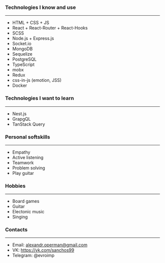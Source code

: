 ### Technologies I know and use
-------------------------------------
- HTML + CSS + JS
- React + React-Router + React-Hooks
- SCSS
- Node.js + Express.js
- Socket.io
- MongoDB
- Sequelize
- PostgreSQL
- TypeScript
- mobx
- Redux
- css-in-js (emotion, JSS)
- Docker

### Technologies I want to learn
-------------------------------------
- Nest.js
- GrapgQL
- TanStack Query

### Personal softskills
-----------------------------------------
- Empathy
- Active listening
- Teamwork
- Problem solving
- Play guitar

### Hobbies
-----------------------------------------
- Board games
- Guitar
- Electonic music
- Singing

### Contacts
-------------------------------------
- Email: alexandr.operman@gmail.com
- VK: https://vk.com/sanchos99
- Telegram: @evroimp
